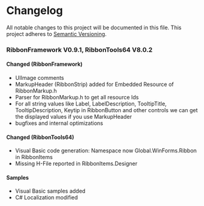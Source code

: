 # Changelog
All notable changes to this project will be documented in this file.
This project adheres to [Semantic Versioning](https://semver.org/).

### RibbonFramework V0.9.1, RibbonTools64 V8.0.2

#### Changed (RibbonFramework)

- UIImage comments
- MarkupHeader (RibbonStrip) added for Embedded Resource of RibbonMarkup.h
- Parser for RibbonMarkup.h to get all resource Ids
- For all string values like Label, LabelDescription, TooltipTitle, TooltipDescription, Keytip in RibbonButton
 and other controls we can get the displayed values if you use MarkupHeader
- bugfixes and internal optimizations

#### Changed (RibbonTools64)

- Visual Basic code generation: Namespace now Global.WinForms.Ribbon in RibbonItems
- Missing H-File reported in RibbonItems.Designer

#### Samples

- Visual Basic samples added
- C# Localization modified